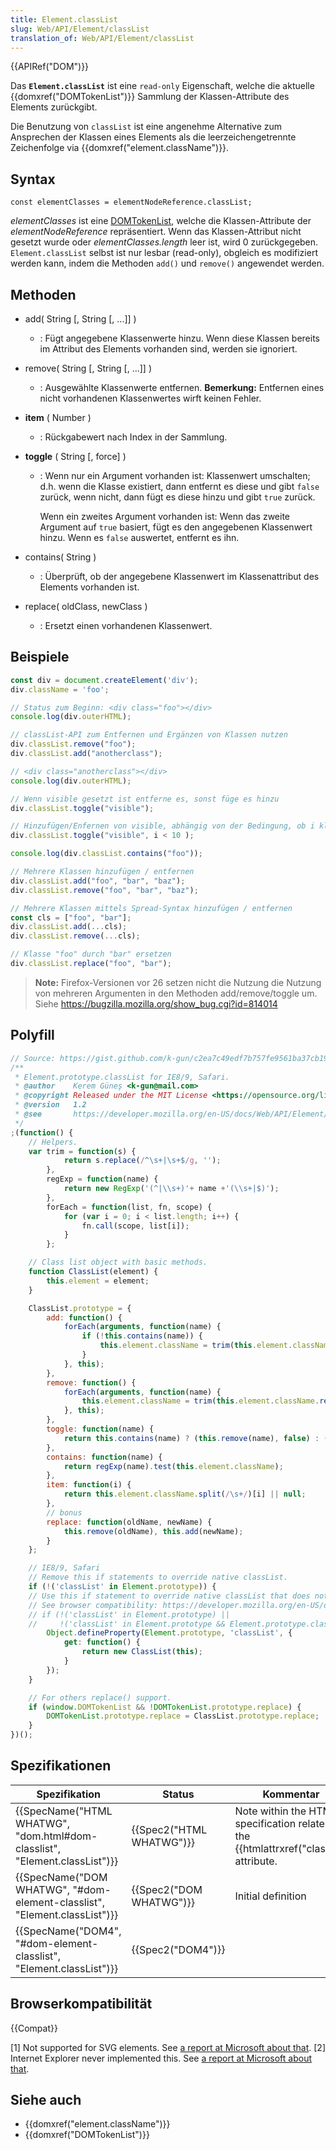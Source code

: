```yaml
---
title: Element.classList
slug: Web/API/Element/classList
translation_of: Web/API/Element/classList
---
```

{{APIRef("DOM")}}

Das **`Element.classList`** ist eine `read-only` Eigenschaft, welche die aktuelle {{domxref("DOMTokenList")}} Sammlung der Klassen-Attribute des Elements zurückgibt.

Die Benutzung von `classList` ist eine angenehme Alternative zum Ansprechen der Klassen eines Elements als die leerzeichengetrennte Zeichenfolge via {{domxref("element.className")}}.

## Syntax

    const elementClasses = elementNodeReference.classList;

_elementClasses_ ist eine [DOMTokenList](/de/docs/DOM/DOMTokenList), welche die Klassen-Attribute der _elementNodeReference_ repräsentiert. Wenn das Klassen-Attribut nicht gesetzt wurde oder _elementClasses.length_ leer ist, wird 0 zurückgegeben. `Element.classList` selbst ist nur lesbar (read-only), obgleich es modifiziert werden kann, indem die Methoden `add()` und `remove()` angewendet werden.

## Methoden

- add( String \[, String \[, ...]] )
  - : Fügt angegebene Klassenwerte hinzu. Wenn diese Klassen bereits im Attribut des Elements vorhanden sind, werden sie ignoriert.
- remove( String \[, String \[, ...]] )
  - : Ausgewählte Klassenwerte entfernen.
    **Bemerkung:** Entfernen eines nicht vorhandenen Klassenwertes wirft keinen Fehler.
- **item** ( Number )
  - : Rückgabewert nach Index in der Sammlung.
- **toggle** ( String \[, force] )

  - : Wenn nur ein Argument vorhanden ist: Klassenwert umschalten; d.h. wenn die Klasse existiert, dann entfernt es diese und gibt `false` zurück, wenn nicht, dann fügt es diese hinzu und gibt `true` zurück.

    Wenn ein zweites Argument vorhanden ist: Wenn das zweite Argument auf `true` basiert, fügt es den angegebenen Klassenwert hinzu. Wenn es `false` auswertet, entfernt es ihn.

- contains( String )
  - : Überprüft, ob der angegebene Klassenwert im Klassenattribut des Elements vorhanden ist.
- replace( oldClass, newClass )
  - : Ersetzt einen vorhandenen Klassenwert.

## Beispiele

```js
const div = document.createElement('div');
div.className = 'foo';

// Status zum Beginn: <div class="foo"></div>
console.log(div.outerHTML);

// classList-API zum Entfernen und Ergänzen von Klassen nutzen
div.classList.remove("foo");
div.classList.add("anotherclass");

// <div class="anotherclass"></div>
console.log(div.outerHTML);

// Wenn visible gesetzt ist entferne es, sonst füge es hinzu
div.classList.toggle("visible");

// Hinzufügen/Enfernen von visible, abhängig von der Bedingung, ob i kleiner 10 ist
div.classList.toggle("visible", i < 10 );

console.log(div.classList.contains("foo"));

// Mehrere Klassen hinzufügen / entfernen
div.classList.add("foo", "bar", "baz");
div.classList.remove("foo", "bar", "baz");

// Mehrere Klassen mittels Spread-Syntax hinzufügen / entfernen
const cls = ["foo", "bar"];
div.classList.add(...cls);
div.classList.remove(...cls);

// Klasse "foo" durch "bar" ersetzen
div.classList.replace("foo", "bar");
```

> **Note:** Firefox-Versionen vor 26 setzen nicht die Nutzung die Nutzung von mehreren Argumenten in den Methoden add/remove/toggle um. Siehe <https://bugzilla.mozilla.org/show_bug.cgi?id=814014>

## Polyfill

```js
// Source: https://gist.github.com/k-gun/c2ea7c49edf7b757fe9561ba37cb19ca
/**
 * Element.prototype.classList for IE8/9, Safari.
 * @author    Kerem Güneş <k-gun@mail.com>
 * @copyright Released under the MIT License <https://opensource.org/licenses/MIT>
 * @version   1.2
 * @see       https://developer.mozilla.org/en-US/docs/Web/API/Element/classList
 */
;(function() {
    // Helpers.
    var trim = function(s) {
            return s.replace(/^\s+|\s+$/g, '');
        },
        regExp = function(name) {
            return new RegExp('(^|\\s+)'+ name +'(\\s+|$)');
        },
        forEach = function(list, fn, scope) {
            for (var i = 0; i < list.length; i++) {
                fn.call(scope, list[i]);
            }
        };

    // Class list object with basic methods.
    function ClassList(element) {
        this.element = element;
    }

    ClassList.prototype = {
        add: function() {
            forEach(arguments, function(name) {
                if (!this.contains(name)) {
                    this.element.className = trim(this.element.className +' '+ name);
                }
            }, this);
        },
        remove: function() {
            forEach(arguments, function(name) {
                this.element.className = trim(this.element.className.replace(regExp(name), ' '));
            }, this);
        },
        toggle: function(name) {
            return this.contains(name) ? (this.remove(name), false) : (this.add(name), true);
        },
        contains: function(name) {
            return regExp(name).test(this.element.className);
        },
        item: function(i) {
            return this.element.className.split(/\s+/)[i] || null;
        },
        // bonus
        replace: function(oldName, newName) {
            this.remove(oldName), this.add(newName);
        }
    };

    // IE8/9, Safari
    // Remove this if statements to override native classList.
    if (!('classList' in Element.prototype)) {
    // Use this if statement to override native classList that does not have for example replace() method.
    // See browser compatibility: https://developer.mozilla.org/en-US/docs/Web/API/Element/classList#Browser_compatibility.
    // if (!('classList' in Element.prototype) ||
    //     !('classList' in Element.prototype && Element.prototype.classList.replace)) {
        Object.defineProperty(Element.prototype, 'classList', {
            get: function() {
                return new ClassList(this);
            }
        });
    }

    // For others replace() support.
    if (window.DOMTokenList && !DOMTokenList.prototype.replace) {
        DOMTokenList.prototype.replace = ClassList.prototype.replace;
    }
})();
```

## Spezifikationen

| Spezifikation                                                                                        | Status                           | Kommentar                                                                                     |
| ---------------------------------------------------------------------------------------------------- | -------------------------------- | --------------------------------------------------------------------------------------------- |
| {{SpecName("HTML WHATWG", "dom.html#dom-classlist", "Element.classList")}} | {{Spec2("HTML WHATWG")}} | Note within the HTML specification related to the {{htmlattrxref("class")}} attribute. |
| {{SpecName("DOM WHATWG", "#dom-element-classlist", "Element.classList")}}     | {{Spec2("DOM WHATWG")}} | Initial definition                                                                            |
| {{SpecName("DOM4", "#dom-element-classlist", "Element.classList")}}             | {{Spec2("DOM4")}}         |                                                                                               |

## Browserkompatibilität

{{Compat}}

\[1] Not supported for SVG elements. See [a report at Microsoft about that](https://connect.microsoft.com/IE/feedback/details/1046039/classlist-not-working-on-svg-elements).
\[2] Internet Explorer never implemented this. See [a report at Microsoft about that](https://connect.microsoft.com/IE/feedback/details/878564/element-classlist-toggle-does-not-support-second-parameter).

## Siehe auch

- {{domxref("element.className")}}
- {{domxref("DOMTokenList")}}
